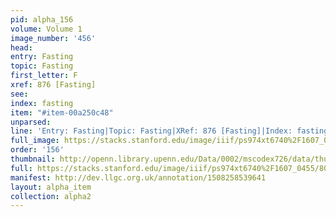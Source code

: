 ```yaml
---
pid: alpha_156
volume: Volume 1
image_number: '456'
head: 
entry: Fasting
topic: Fasting
first_letter: F
xref: 876 [Fasting]
see: 
index: fasting
item: "#item-00a250c48"
unparsed: 
line: 'Entry: Fasting|Topic: Fasting|XRef: 876 [Fasting]|Index: fasting|#item-00a250c48'
full_image: https://stacks.stanford.edu/image/iiif/ps974xt6740%2F1607_0455/full/full/0/default.jpg
order: '156'
thumbnail: http://openn.library.upenn.edu/Data/0002/mscodex726/data/thumb/1607_0455_thumb.jpg
full: https://stacks.stanford.edu/image/iiif/ps974xt6740%2F1607_0455/801,3771,2959,368/full/0/default.jpg
manifest: http://dev.llgc.org.uk/annotation/1508258539641
layout: alpha_item
collection: alpha2
---
```

